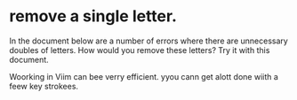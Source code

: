 # remove a single letter.

In the document below are a number of errors where there are unnecessary doubles
of letters. How would you remove these letters? Try it with this document.

Woorking in Viim can bee verry efficient. yyou cann get alott done wiith a feew
key strokees.
